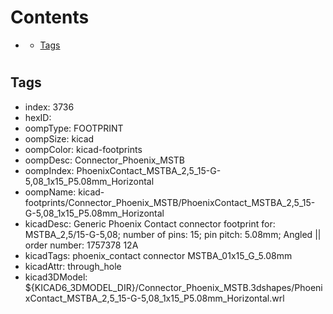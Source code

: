 



Contents
========

* [](#)
	* [Tags](#tags)

# 

## Tags

- index: 3736
- hexID: 
- oompType: FOOTPRINT
- oompSize: kicad
- oompColor: kicad-footprints
- oompDesc: Connector_Phoenix_MSTB
- oompIndex: PhoenixContact_MSTBA_2,5_15-G-5,08_1x15_P5.08mm_Horizontal
- oompName: kicad-footprints/Connector_Phoenix_MSTB/PhoenixContact_MSTBA_2,5_15-G-5,08_1x15_P5.08mm_Horizontal
- kicadDesc: Generic Phoenix Contact connector footprint for: MSTBA_2,5/15-G-5,08; number of pins: 15; pin pitch: 5.08mm; Angled || order number: 1757378 12A
- kicadTags: phoenix_contact connector MSTBA_01x15_G_5.08mm
- kicadAttr: through_hole
- kicad3DModel: ${KICAD6_3DMODEL_DIR}/Connector_Phoenix_MSTB.3dshapes/PhoenixContact_MSTBA_2,5_15-G-5,08_1x15_P5.08mm_Horizontal.wrl
